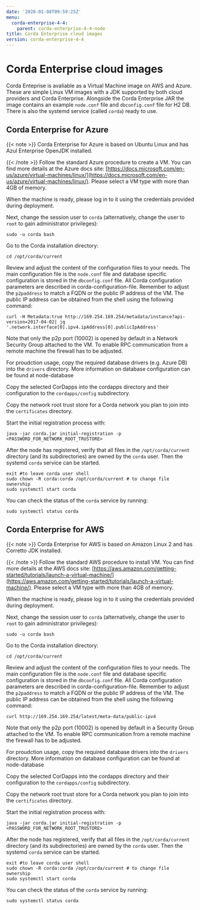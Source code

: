 ```yaml
---
date: '2020-01-08T09:59:25Z'
menu:
  corda-enterprise-4-4:
    parent: corda-enterprise-4-4-node
title: Corda Enterprise cloud images
version: corda-enterprise-4-4
---
```



# Corda Enterprise cloud images

Corda Enteprise is avaliable as a Virtual Machine image on AWS and Azure.
            These are simple Linux VM images with a JDK supported by both cloud providers and Corda Enterprise.
            Alongside the Corda Enterprise JAR the image contains an example `node.conf` file and `dbconfig.conf` file for H2 DB.
            There is also the systemd service (called `corda`) ready to use.


## Corda Enterprise for Azure


{{< note >}}
Corda Enterprise for Azure is based on Ubuntu Linux and has Azul Enterprise OpenJDK installed.

{{< /note >}}
Follow the standard Azure procedure to create a VM.
                You can find more details at the Azure docs site: [https://docs.microsoft.com/en-us/azure/virtual-machines/linux/](https://docs.microsoft.com/en-us/azure/virtual-machines/linux/).
                Please select a VM type with more than 4GB of memory.

When the machine is ready, please log in to it using the credentials provided during deployment.

Next, change the session user to `corda` (alternatively, change the user to `root` to gain administrator privileges):

```shell
sudo -u corda bash
```
Go to the Corda installation directory:

```shell
cd /opt/corda/current
```
Review and adjust the content of the configuration files to your needs.
                The main configuration file is the `node.conf` file and database specific configuration is stored in the `dbconfig.conf` file.
                All Corda configuration parameters are described in corda-configuration-file.
                Remember to adjust the `p2paddress` to match a FQDN or the public IP address of the VM.
                The public IP address can be obtained from the shell using the following command:

```shell
curl -H Metadata:true http://169.254.169.254/metadata/instance?api-version=2017-04-02| jq '.network.interface[0].ipv4.ipAddress[0].publicIpAddress'
```
Note that only the p2p port (10002) is opened by default in a Network Security Group attached to the VM.
                To enable RPC communication from a remote machine the firewall has to be adjusted.

For proudction usage, copy the required database drivers (e.g. Azure DB) into the `drivers` directory.
                More information on database configuration can be found at node-database

Copy the selected CorDapps into the cordapps directory and their configuration to the `cordapps/config` subdirectory.

Copy the network root trust store for a Corda network you plan to join into the `certificates` directory.

Start the initial registration process with:

```shell
java -jar corda.jar initial-registration -p <PASSWORD_FOR_NETWORK_ROOT_TRUSTORE>
```
After the node has registered, verify that all files in the `/opt/corda/current` directory (and its subdirectories) are owned by the `corda` user.
                Then the systemd `corda` service can be started.

```shell
exit #to leave corda user shell
sudo chown -R corda:corda /opt/corda/current # to change file ownership
sudo systemctl start corda
```
You can check the status of the `corda` service by running:

```shell
sudo systemctl status corda
```

## Corda Enterprise for AWS


{{< note >}}
Corda Enterprise for AWS is based on Amazon Linux 2 and has Corretto JDK installed.

{{< /note >}}
Follow the standard AWS procedure to install VM.
                You can find more details at the AWS docs site: [https://aws.amazon.com/getting-started/tutorials/launch-a-virtual-machine/](https://aws.amazon.com/getting-started/tutorials/launch-a-virtual-machine/).
                Please select a VM type with more than 4GB of memory.

When the machine is ready, please log in to it using the credentials provided during deployment.

Next, change the session user to `corda` (alternatively, change the user to `root` to gain administrator privileges):

```shell
sudo -u corda bash
```
Go to the Corda installation directory:

```shell
cd /opt/corda/current
```
Review and adjust the content of the configuration files to your needs.
                The main configuration file is the `node.conf` file and database specific configuration is stored in the `dbconfig.conf` file.
                All Corda configuration parameters are described in corda-configuration-file.
                Remember to adjust the `p2paddress` to match a FQDN or the public IP address of the VM.
                The public IP address can be obtained from the shell using the following command:

```shell
curl http://169.254.169.254/latest/meta-data/public-ipv4
```
Note that only the p2p port (10002) is opened by default in a Security Group attached to the VM.
                To enable RPC communication from a remote machine the firewall has to be adjusted.

For proudction usage, copy the required database drivers into the `drivers` directory.
                More information on database configuration can be found at node-database

Copy the selected CorDapps into the cordapps directory and their configuration to the `cordapps/config` subdirectory.

Copy the network root trust store for a Corda network you plan to join into the `certificates` directory.

Start the initial registration process with:

```shell
java -jar corda.jar initial-registration -p <PASSWORD_FOR_NETWORK_ROOT_TRUSTORE>
```
After the node has registered, verify that all files in the `/opt/corda/current` directory (and its subdirectories) are owned by the `corda` user.
                Then the systemd `corda` service can be started.

```shell
exit #to leave corda user shell
sudo chown -R corda:corda /opt/corda/current # to change file ownership
sudo systemctl start corda
```
You can check the status of the `corda` service by running:

```shell
sudo systemctl status corda
```

